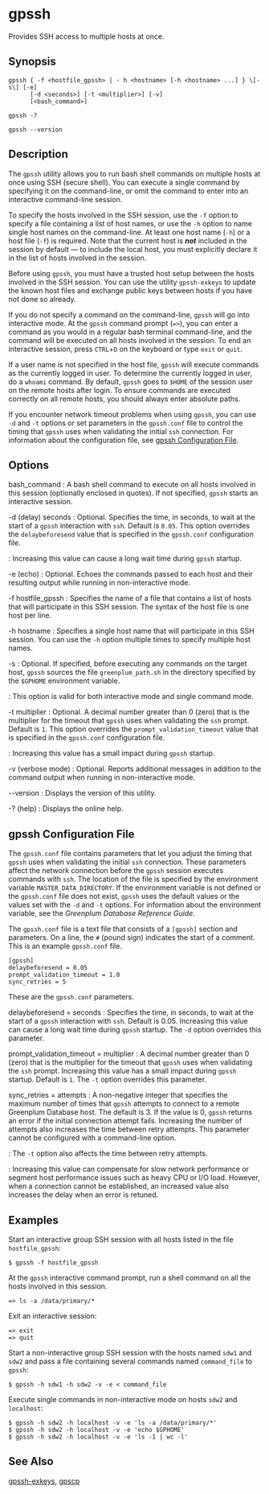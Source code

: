 # gpssh 

Provides SSH access to multiple hosts at once.

## Synopsis 

```
gpssh { -f <hostfile_gpssh> | - h <hostname> [-h <hostname> ...] } \[-s\] [-e]
      [-d <seconds>] [-t <multiplier>] [-v]
      [<bash_command>]

gpssh -? 

gpssh --version
```

## Description 

The `gpssh` utility allows you to run bash shell commands on multiple hosts at once using SSH \(secure shell\). You can execute a single command by specifying it on the command-line, or omit the command to enter into an interactive command-line session.

To specify the hosts involved in the SSH session, use the `-f` option to specify a file containing a list of host names, or use the `-h` option to name single host names on the command-line. At least one host name \(`-h`\) or a host file \(`-f`\) is required. Note that the current host is ***not*** included in the session by default — to include the local host, you must explicitly declare it in the list of hosts involved in the session.

Before using `gpssh`, you must have a trusted host setup between the hosts involved in the SSH session. You can use the utility `gpssh-exkeys` to update the known host files and exchange public keys between hosts if you have not done so already.

If you do not specify a command on the command-line, `gpssh` will go into interactive mode. At the `gpssh` command prompt \(`=>`\), you can enter a command as you would in a regular bash terminal command-line, and the command will be executed on all hosts involved in the session. To end an interactive session, press `CTRL`+`D` on the keyboard or type `exit` or `quit`.

If a user name is not specified in the host file, `gpssh` will execute commands as the currently logged in user. To determine the currently logged in user, do a `whoami` command. By default, `gpssh` goes to `$HOME` of the session user on the remote hosts after login. To ensure commands are executed correctly on all remote hosts, you should always enter absolute paths.

If you encounter network timeout problems when using `gpssh`, you can use `-d` and `-t` options or set parameters in the `gpssh.conf` file to control the timing that `gpssh` uses when validating the initial `ssh` connection. For information about the configuration file, see [gpssh Configuration File](#section6).

## Options 

bash\_command
:   A bash shell command to execute on all hosts involved in this session \(optionally enclosed in quotes\). If not specified, `gpssh` starts an interactive session.

-d \(delay\) seconds
:   Optional. Specifies the time, in seconds, to wait at the start of a `gpssh` interaction with `ssh`. Default is `0.05`. This option overrides the `delaybeforesend` value that is specified in the `gpssh.conf` configuration file.

:   Increasing this value can cause a long wait time during `gpssh` startup.

-e \(echo\)
:   Optional. Echoes the commands passed to each host and their resulting output while running in non-interactive mode.

-f hostfile\_gpssh
:   Specifies the name of a file that contains a list of hosts that will participate in this SSH session. The syntax of the host file is one host per line.

-h hostname
:   Specifies a single host name that will participate in this SSH session. You can use the `-h` option multiple times to specify multiple host names.

-s
:   Optional. If specified, before executing any commands on the target host, `gpssh` sources the file `greenplum_path.sh` in the directory specified by the `$GPHOME` environment variable.

:   This option is valid for both interactive mode and single command mode.

-t multiplier
:   Optional. A decimal number greater than 0 \(zero\) that is the multiplier for the timeout that `gpssh` uses when validating the `ssh` prompt. Default is `1`. This option overrides the `prompt_validation_timeout` value that is specified in the `gpssh.conf` configuration file.

:   Increasing this value has a small impact during `gpssh` startup.

-v \(verbose mode\)
:   Optional. Reports additional messages in addition to the command output when running in non-interactive mode.

--version
:   Displays the version of this utility.

-? \(help\)
:   Displays the online help.

## gpssh Configuration File 

The `gpssh.conf` file contains parameters that let you adjust the timing that `gpssh` uses when validating the initial `ssh` connection. These parameters affect the network connection before the `gpssh` session executes commands with `ssh`. The location of the file is specified by the environment variable `MASTER_DATA_DIRECTORY`. If the environment variable is not defined or the `gpssh.conf` file does not exist, `gpssh` uses the default values or the values set with the `-d` and `-t` options. For information about the environment variable, see the *Greenplum Database Reference Guide*.

The `gpssh.conf` file is a text file that consists of a `[gpssh]` section and parameters. On a line, the `#` \(pound sign\) indicates the start of a comment. This is an example `gpssh.conf` file.

```
[gpssh]
delaybeforesend = 0.05
prompt_validation_timeout = 1.0
sync_retries = 5
```

These are the `gpssh.conf` parameters.

delaybeforesend = seconds
:   Specifies the time, in seconds, to wait at the start of a `gpssh` interaction with `ssh`. Default is 0.05. Increasing this value can cause a long wait time during `gpssh` startup. The `-d` option overrides this parameter.

prompt\_validation\_timeout = multiplier
:   A decimal number greater than 0 \(zero\) that is the multiplier for the timeout that `gpssh` uses when validating the `ssh` prompt. Increasing this value has a small impact during `gpssh` startup. Default is `1`. The `-t` option overrides this parameter.

sync\_retries = attempts
:   A non-negative integer that specifies the maximum number of times that `gpssh` attempts to connect to a remote Greenplum Database host. The default is 3. If the value is 0, `gpssh` returns an error if the initial connection attempt fails. Increasing the number of attempts also increases the time between retry attempts. This parameter cannot be configured with a command-line option.

:   The `-t` option also affects the time between retry attempts.

:   Increasing this value can compensate for slow network performance or segment host performance issues such as heavy CPU or I/O load. However, when a connection cannot be established, an increased value also increases the delay when an error is retuned.

## Examples 

Start an interactive group SSH session with all hosts listed in the file `hostfile_gpssh`:

```
$ gpssh -f hostfile_gpssh
```

At the `gpssh` interactive command prompt, run a shell command on all the hosts involved in this session.

```
=> ls -a /data/primary/*
```

Exit an interactive session:

```
=> exit
=> quit
```

Start a non-interactive group SSH session with the hosts named `sdw1` and `sdw2` and pass a file containing several commands named `command_file` to `gpssh`:

```
$ gpssh -h sdw1 -h sdw2 -v -e < command_file
```

Execute single commands in non-interactive mode on hosts `sdw2` and `localhost`:

```
$ gpssh -h sdw2 -h localhost -v -e 'ls -a /data/primary/*'
$ gpssh -h sdw2 -h localhost -v -e 'echo $GPHOME'
$ gpssh -h sdw2 -h localhost -v -e 'ls -1 | wc -l'
```

## See Also 

[gpssh-exkeys](gpssh-exkeys.html), [gpscp](gpscp.html)

